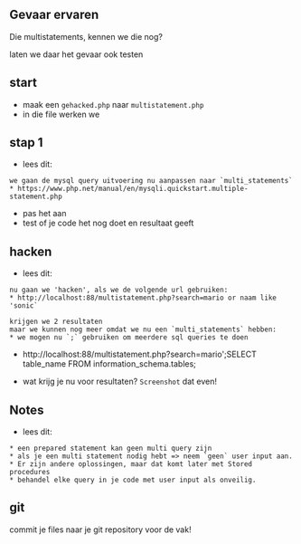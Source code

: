## Gevaar ervaren

Die multistatements, kennen we die nog?

laten we daar het gevaar ook testen


## start

- maak een `gehacked.php` naar `multistatement.php`
- in die file werken we

## stap 1

- lees dit:
```
we gaan de mysql query uitvoering nu aanpassen naar `multi_statements`
* https://www.php.net/manual/en/mysqli.quickstart.multiple-statement.php
```
- pas het aan
- test of je code het nog doet en resultaat geeft

## hacken

- lees dit:
```
nu gaan we 'hacken', als we de volgende url gebruiken:
* http://localhost:88/multistatement.php?search=mario or naam like 'sonic`

krijgen we 2 resultaten
maar we kunnen nog meer omdat we nu een `multi_statements` hebben:
* we mogen nu `;` gebruiken om meerdere sql queries te doen 
```

- http://localhost:88/multistatement.php?search=mario';SELECT table_name FROM information_schema.tables;

- wat krijg je nu voor resultaten? `Screenshot` dat even!


## Notes

- lees dit:
```
* een prepared statement kan geen multi query zijn
* als je een multi statement nodig hebt => neem `geen` user input aan. 
* Er zijn andere oplossingen, maar dat komt later met Stored procedures
* behandel elke query in je code met user input als onveilig.
```

## git

commit je files naar je git repository voor de vak!